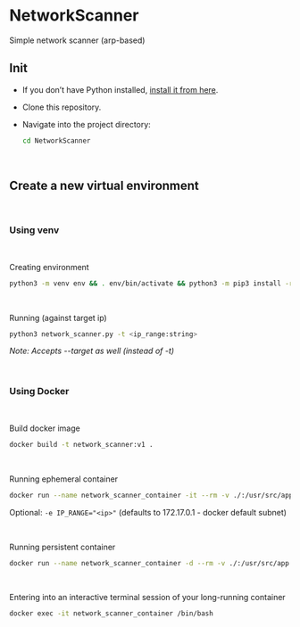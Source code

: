 # NetworkScanner
Simple network scanner (arp-based)


## Init

* If you don’t have Python installed, [install it from here](https://www.python.org/downloads/).

* Clone this repository.

* Navigate into the project directory:

   ```bash
   cd NetworkScanner
   ```

<br />

## Create a new virtual environment

<br />

### Using venv

<br /> 

Creating environment
```bash
python3 -m venv env && . env/bin/activate && python3 -m pip3 install -r requirements.txt
```

<br />

Running (against target ip)
```bash
python3 network_scanner.py -t <ip_range:string>
```
_Note: Accepts --target as well (instead of -t)_

<br />

### Using Docker



<br />

Build docker image
```bash
docker build -t network_scanner:v1 .
```

<br />

Running ephemeral container
```bash
docker run --name network_scanner_container -it --rm -v ./:/usr/src/app network_scanner:v1
``` 
Optional: `-e IP_RANGE="<ip>"` (defaults to 172.17.0.1 - docker default subnet)

<br />

Running persistent container
```bash
docker run --name network_scanner_container -d --rm -v ./:/usr/src/app network_scanner:v1 tail -f /dev/null
```

<br />

Entering into an interactive terminal session of your long-running container
```bash
docker exec -it network_scanner_container /bin/bash
```
